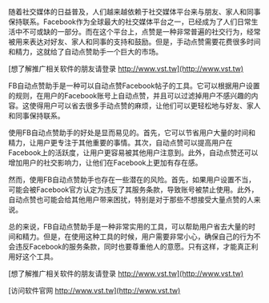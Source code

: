 随着社交媒体的日益普及，人们越来越依赖于社交媒体平台来与朋友、家人和同事保持联系。Facebook作为全球最大的社交媒体平台之一，已经成为了人们日常生活中不可或缺的一部分。而在这个平台上，点赞是一种非常普遍的社交行为，经常被用来表达对好友、家人和同事的支持和鼓励。但是，手动点赞需要花费很多时间和精力，这就给了自动点赞助手一个巨大的市场。

[想了解推广相关软件的朋友请登录 http://www.vst.tw](http://www.vst.tw)

FB自动点赞助手是一种可以自动点赞Facebook帖子的工具。它可以根据用户设置的规则，在用户的Facebook账号上自动点赞，并且可以过滤掉用户不感兴趣的内容。这使得用户可以省去很多手动点赞的麻烦，让他们可以更轻松地与好友、家人和同事保持联系。

使用FB自动点赞助手的好处是显而易见的。首先，它可以节省用户大量的时间和精力，让用户更专注于其他重要的事情。其次，自动点赞可以提高用户在Facebook上的活跃度，让用户更容易被其他用户注意到。此外，自动点赞还可以增加用户的社交影响力，让他们在Facebook上更加有存在感。

然而，使用FB自动点赞助手也存在一些潜在的风险。首先，如果用户设置不当，可能会被Facebook官方认定为违反了其服务条款，导致账号被禁止使用。此外，自动点赞也可能会给其他用户带来困扰，特别是对于那些不想接受大量点赞的人来说。

总的来说，FB自动点赞助手是一种非常实用的工具，可以帮助用户省去大量的时间和精力。但是，在使用这种工具的时候，用户需要非常小心，确保自己的行为不会违反Facebook的服务条款，同时也要尊重他人的意愿。只有这样，才能真正利用好这个工具。

[想了解推广相关软件的朋友请登录 http://www.vst.tw](http://www.vst.tw)


[访问软件官网 http://www.vst.tw](http://www.vst.tw)
